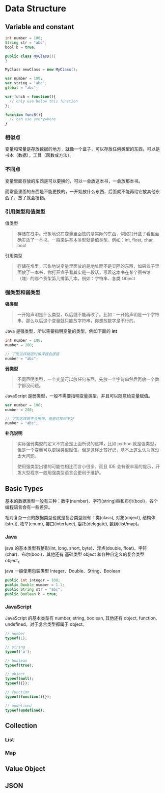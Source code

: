 # Data Structure

## Variable and constant

```java
int number = 100;
String str = "abc";
bool b = true;

public class MyClass(){
}

MyClass newClass = new MyClass();
```

```js
var number = 100;
var string = "abc";
global = "abc";

var funcA = function(){
  // only use below this function
};

function funcB(){
  // can use everywhere
}
```

### 相似点

变量和常量是存放数据的地方，就像一个盒子，可以存放任何类型的东西，可以是书本（数据），工具（函数或方法）。

### 不同点

变量里面存放的东西是可以更换的，可以一会放这本书，一会放那本书。

而常量里面的东西是不能更换的，一开始放什么东西，后面就不能再给它放其他东西了，放了就会报错。

### 引用类型和值类型

值类型

> 存储在栈中。形象地说在变量里面放的是实际的东西，例如打开盒子看里面确实放了一本书。一般来讲基本类型就是值类型。例如：int, float, char, bool

引用类型

> 存储在堆里。形象地说变量里面放的是地址而不是实际的东西，如果盒子里面放了一本书，你打开盒子看其实是一段话，写着这本书在某个图书馆（堆）的哪个货架第几排第几本。例如：字符串、各类 Object

### 强类型和弱类型

**强类型**

> 一开始声明是什么类型，以后就不能再改了。比如：一开始声明是一个字符串，那么以后这个变量就只能放字符串，你想放数字是不行的。

Java 是强类型，所以需要指明变量的类型，例如下面的 **int**

```Java
int number = 100;
number = 200;

// 下面这样赋值时编译器会报错
number = "abc";
```

**弱类型**

> 不同声明类型，一个变量可以放任何东西，先放一个字符串然后再放一个数字都没问题。

JavaScript 是弱类型，一般不需要指明变量类型，并且可以随意给变量赋值。

```js
var number = 100;
number = 200;

// 下面这样做不会报错，但是这样做不好
number = "abc";
```

**补充说明**

> 实际强弱类型的定义不完全是上面所说的这样，比如 python 就是强类型，但是一个变量可以更换类型赋值。但是这样比较好记，基本上这么认为就没太大问题。
> 
> 使用强类型出错的可能性相比而言小很多，而且 IDE 会有很丰富的提示，开发大型程序一般用强类型语言会更利于维护。

## Basic Types

基本的数据类型一般有三种：数字(number)、字符(string)串和布尔(bool)，各个编程语言会有一些差异。

相对复杂一点的数据类型也就是复合类型则有：类(class), 对象(object), 结构体(strut), 枚举(enum), 接口(interface), 委托(delegate), 数组(list/map)。

### Java

java 的基本类型有整形(int, long, short, byte)、浮点(double, float)、字符(char)、布尔(bool)，其他还有 基础类型 object 和各种自定义的复合类型 object。

java 一般使用包装类型 Integer、Double、String、Boolean

```java
public int integer = 100;
public Double number = 1.1;
public String str = "abc";
public Boolean b = true;
```

### JavaScript

JavaScript 的基本类型有 number, string, boolean, 其他还有 object, function, undefined。对于复合类型都属于 object。

```js
// number
typeof(1);

// string
typeof('a');

// boolean
typeof(true);

// object
typeof(null);
typeof({});

// function
typeof(function(){});

// undefined
typeof(undefined);
```

## Collection

### List


### Map


## Value Object


## JSON